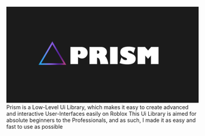 ![banr](https://github.com/FacilitatedIsTaken/Prism/blob/main/Assets/PrismBanner.png)
Prism is a Low-Level Ui Library, which makes it easy to create advanced and interactive User-Interfaces easily on Roblox
This Ui Library is aimed for absolute beginners to the Professionals, and as such, I made it as easy and fast to use as possible
